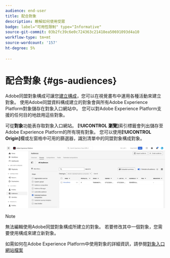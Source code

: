 ```yaml
---
audience: end-user
title: 配合對象
description: 瞭解如何使用受眾
badge: label="可用性限制" type="Informative"
source-git-commit: 03b2fc39c6e0c724363c21418ea50691093d4a10
workflow-type: tm+mt
source-wordcount: '157'
ht-degree: 5%

---
```


# 配合對象 {#gs-audiences}

Adobe同盟對象構成可讓您[建立構成](../compositions/gs-compositions.md)，您可以在視覺畫布中運用各種活動來建立對象。 使用Adobe同盟資料構成建立的對象會與所有Adobe Experience Platform對象儲存在對象入口網站中。 您可以對Adobe Experience Platform支援的任何目的地啟用這些對象。

可從&#x200B;**對象**&#x200B;功能表存取對象入口網站。 **[!UICONTROL 瀏覽]**&#x200B;索引標籤會列出儲存至Adobe Experience Platform的所有現有對象。 您可以使用&#x200B;**[!UICONTROL Origin]**&#x200B;欄或左窗格中可用的篩選器，識別清單中的同盟對象構成對象。

![](assets/audiences-list.png)

>[!NOTE]
>
>無法編輯使用Adobe同盟對象構成所建立的對象。 若要修改其中一個對象，您需要使用構成來建立新對象。

如需如何在Adobe Experience Platform中使用對象的詳細資訊，請參閱[對象入口網站檔案](https://experienceleague.adobe.com/en/docs/experience-platform/segmentation/ui/audience-portal)
